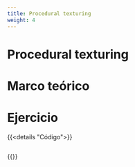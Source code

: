 ```yaml
---
title: Procedural texturing
weight: 4
---
```


# Procedural texturing

# Marco teórico 

# Ejercicio
{{<details "Código">}}

``` js
```
{{</details >}}